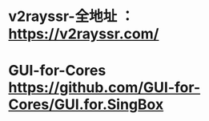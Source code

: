 # v2rayssr-全地址 ：https://v2rayssr.com/
# GUI-for-Cores https://github.com/GUI-for-Cores/GUI.for.SingBox
